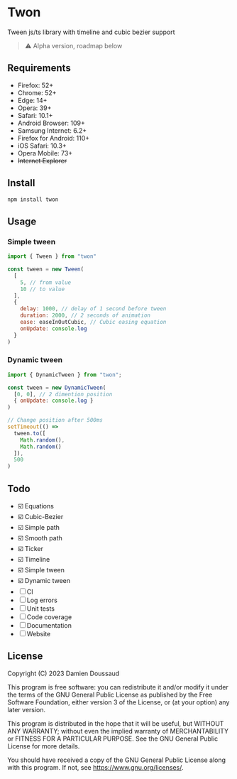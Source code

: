 # Twon

Tween js/ts library with timeline and cubic bezier support

> ⚠️ Alpha version, roadmap below

## Requirements

- Firefox: 52+
- Chrome: 52+
- Edge: 14+
- Opera: 39+
- Safari: 10.1+
- Android Browser: 109+
- Samsung Internet: 6.2+
- Firefox for Android: 110+
- iOS Safari: 10.3+
- Opera Mobile: 73+
- ~~Internet Explorer~~

## Install

```bash
npm install twon
```

## Usage

### Simple tween

```javascript
import { Tween } from "twon"

const tween = new Tween(
  [
    5, // from value
    10 // to value
  ],
  {
    delay: 1000, // delay of 1 second before tween
    duration: 2000, // 2 seconds of animation
    ease: easeInOutCubic, // Cubic easing equation
    onUpdate: console.log
  }
)
```

### Dynamic tween

```javascript
import { DynamicTween } from "twon";

const tween = new DynamicTween(
  [0, 0], // 2 dimention position
  { onUpdate: console.log }
)

// Change position after 500ms
setTimeout(() =>
  tween.to([
    Math.random(),
    Math.random()
  ]),
  500
)
```

## Todo

- ☑️ Equations
- ☑️ Cubic-Bezier
- ☑️ Simple path
- ☑️ Smooth path
- ☑️ Ticker
- ☑️ Timeline
- ☑️ Simple tween
- ☑️ Dynamic tween
- ☐ CI
- ☐ Log errors
- ☐ Unit tests
- ☐ Code coverage
- ☐ Documentation
- ☐ Website

## License

Copyright (C) 2023 Damien Doussaud

This program is free software: you can redistribute it and/or modify it under the terms of the GNU General Public License as published by the Free Software Foundation, either version 3 of the License, or (at your option) any later version.

This program is distributed in the hope that it will be useful, but WITHOUT ANY WARRANTY; without even the implied warranty of MERCHANTABILITY or FITNESS FOR A PARTICULAR PURPOSE. See the GNU General Public License for more details.

You should have received a copy of the GNU General Public License along with this program. If not, see https://www.gnu.org/licenses/.
